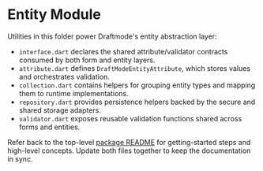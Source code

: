 # Entity Module

Utilities in this folder power Draftmode's entity abstraction layer:

- `interface.dart` declares the shared attribute/validator contracts consumed by both form and entity layers.
- `attribute.dart` defines `DraftModeEntityAttribute`, which stores values and orchestrates validation.
- `collection.dart` contains helpers for grouping entity types and mapping them to runtime implementations.
- `repository.dart` provides persistence helpers backed by the secure and shared storage adapters.
- `validator.dart` exposes reusable validation functions shared across forms and entities.

Refer back to the top-level [package README](../../README.md) for getting-started steps and high-level concepts. Update both files together to keep the documentation in sync.
